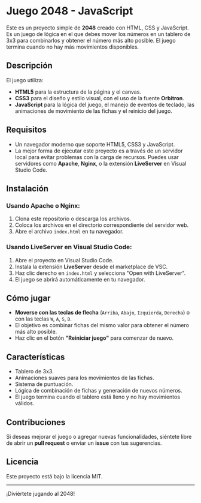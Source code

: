 # Juego 2048 - JavaScript

Este es un proyecto simple de **2048** creado con HTML, CSS y JavaScript. Es un juego de lógica en el que debes mover los números en un tablero de 3x3 para combinarlos y obtener el número más alto posible. El juego termina cuando no hay más movimientos disponibles.

## Descripción

El juego utiliza:

- **HTML5** para la estructura de la página y el canvas.
- **CSS3** para el diseño y estilo visual, con el uso de la fuente **Orbitron**.
- **JavaScript** para la lógica del juego, el manejo de eventos de teclado, las animaciones de movimiento de las fichas y el reinicio del juego.

## Requisitos

- Un navegador moderno que soporte HTML5, CSS3 y JavaScript.
- La mejor forma de ejecutar este proyecto es a través de un servidor local para evitar problemas con la carga de recursos. Puedes usar servidores como **Apache**, **Nginx**, o la extensión **LiveServer** en Visual Studio Code.

## Instalación

### Usando Apache o Nginx:

1. Clona este repositorio o descarga los archivos.
2. Coloca los archivos en el directorio correspondiente del servidor web.
3. Abre el archivo `index.html` en tu navegador.

### Usando LiveServer en Visual Studio Code:

1. Abre el proyecto en Visual Studio Code.
2. Instala la extensión **LiveServer** desde el marketplace de VSC.
3. Haz clic derecho en `index.html` y selecciona "Open with LiveServer".
4. El juego se abrirá automáticamente en tu navegador.

## Cómo jugar

- **Moverse con las teclas de flecha** (`Arriba`, `Abajo`, `Izquierda`, `Derecha`) o con las teclas `W`, `A`, `S`, `D`.
- El objetivo es combinar fichas del mismo valor para obtener el número más alto posible.
- Haz clic en el botón **"Reiniciar juego"** para comenzar de nuevo.

## Características

- Tablero de 3x3.
- Animaciones suaves para los movimientos de las fichas.
- Sistema de puntuación.
- Lógica de combinación de fichas y generación de nuevos números.
- El juego termina cuando el tablero está lleno y no hay movimientos válidos.

## Contribuciones

Si deseas mejorar el juego o agregar nuevas funcionalidades, siéntete libre de abrir un **pull request** o enviar un **issue** con tus sugerencias.

## Licencia

Este proyecto está bajo la licencia MIT.

---

¡Diviértete jugando al 2048!
